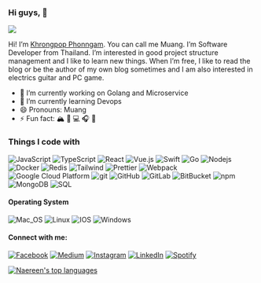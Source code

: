 ### Hi guys,  👋

![](https://visitor-badge.glitch.me/badge?page_id=Khrongpop.Khrongpop)

Hi! I’m [Khrongpop Phonngam](https://mr-khrongpop.firebaseapp.com). You can call me Muang. I’m Software Developer from Thailand. I’m interested in good project structure management and I like to learn new things. When I’m free, I like to read the blog or be the author of my own blog sometimes and I am also interested in electrics guitar and PC game.

- 🔭 I’m currently working on Golang and Microservice
- 🌱 I’m currently learning Devops
- 😄 Pronouns: Muang
- ⚡ Fun fact: 🏔️ 📸 💻 🎧 🎸

<h3>Things I code with</h3>
<p>
 
  <img alt="JavaScript" src="https://img.shields.io/badge/-JavaScript-black?style=flat-square&logo=javascript">
  <img alt="TypeScript" src="https://img.shields.io/badge/-TypeScript-007ACC?style=flat-square&logo=typescript&logoColor=white" />
  <img alt="React" src="https://img.shields.io/badge/-React-45b8d8?style=flat-square&logo=react&logoColor=white" />
  <img alt="Vue.js" src="https://img.shields.io/badge/-Vue.js-%232c3e50?style=flat-square&logo=vue-dot-js" />
  <img alt="Swift" src="https://img.shields.io/badge/Swift-FA7343?style=for-the-badge&logo=swift&logoColor=white" />
  <img alt="Go" src="https://img.shields.io/badge/Go-00ADD8?style=for-the-badge&logo=go&logoColor=white" />
  <img alt="Nodejs" src="https://img.shields.io/badge/-Nodejs-43853d?style=flat-square&logo=Node.js&logoColor=white" />
  <img alt="Docker" src="https://img.shields.io/badge/-Docker-46a2f1?style=flat-square&logo=docker&logoColor=white" />
  <img alt="Redis" src="https://img.shields.io/badge/-Redis-black?style=flat-square&logo=Redis">
  <img alt="Tailwind" src="https://img.shields.io/badge/-TailwindCss-%231a202c?style=flat-square&logo=tailwind-css" />
  <img alt="Prettier" src="https://img.shields.io/badge/-Prettier-F7B93E?style=flat-square&logo=prettier&logoColor=white" />
  <img alt="Webpack" src="https://img.shields.io/badge/-Webpack-8DD6F9?style=flat-square&logo=webpack&logoColor=white" /> 
  <img alt="Google Cloud Platform" src="https://img.shields.io/badge/-Google_Cloud_Platform-1a73e8?style=flat-square&logo=google-cloud&logoColor=white" />  
  <img alt="git" src="https://img.shields.io/badge/-Git-F05032?style=flat-square&logo=git&logoColor=white" />
  <img alt="GitHub" src="https://img.shields.io/badge/-GitHub-181717?style=flat-square&logo=github">
  <img alt="GitLab" src="https://img.shields.io/badge/-GitLab-FCA121?style=flat-square&logo=gitlab">
  <img alt="BitBucket" src="https://img.shields.io/badge/-BitBucket-darkblue?style=flat-square&logo=bitbucket">
  <img alt="npm" src="https://img.shields.io/badge/-NPM-CB3837?style=flat-square&logo=npm&logoColor=white" /> 
  <img alt="MongoDB" src="https://img.shields.io/badge/-MongoDB-13aa52?style=flat-square&logo=mongodb&logoColor=white" />
  <img alt="SQL" src="https://img.shields.io/badge/SQL%20-%23025E8C.svg?logo=amazon-dynamodb&logoColor=white">
</p>

#### Operating System
<p>
 <img alt="Mac_OS" src="https://img.shields.io/badge/-Mac_OS-999999?logo=Apple&style=for-the-badge&logoColor=white">
 <img alt="Linux" src="https://img.shields.io/badge/Linux-FCC624?style=for-the-badge&logo=linux&logoColor=black">
 <img alt="IOS" src="https://img.shields.io/badge/iOS-000000?style=for-the-badge&logo=ios&logoColor=white">
 <img alt="Windows" src="https://img.shields.io/badge/Windows-0078D6?style=for-the-badge&logo=windows&logoColor=white">
</p>

#### Connect with me:
[![Facebook](https://img.shields.io/badge/-Facebook-090909?style=for-the-badge&logo=Facebook&logoColor=1195F5)](https://www.facebook.com/khrongpop)
[![Medium](https://img.shields.io/badge/Medium-12100E?style=for-the-badge&logo=medium&logoColor=white)](https://mr-khrongpop.medium.com/)
[![Instagram](https://img.shields.io/badge/-Instagram-090909?style=for-the-badge&logo=instagram&logoColor=B4068E)](https://www.instagram.com/muangkp)
[![LinkedIn](https://img.shields.io/badge/-LinkedIn-090909?style=for-the-badge&logo=linkedin&logoColor=007BB6)](https://www.linkedin.com/in/khrongpop-phonngam)
[![Spotify](https://img.shields.io/badge/Spotify-1ED760?&style=for-the-badge&logo=spotify&logoColor=white)](https://open.spotify.com/user/21hzehentnkrcocydct4mjo2i)


[![Naereen's top languages](https://github-readme-stats.vercel.app/api/top-langs/?username=Khrongpop&theme=blue-green)](https://github.com/anuraghazra/github-readme-stats)
